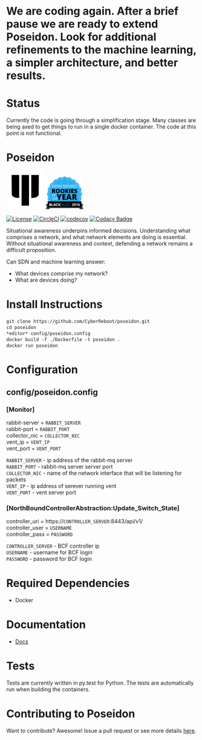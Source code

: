 #  We are coding again. After a brief pause we are ready to extend Poseidon. Look for additional refinements to the machine learning, a simpler architecture, and better results. 

# Status
Currently the code is going through a simplification stage.  Many classes are being axed to get things to run in a single docker container.  The code at this point is not functional.

# Poseidon
![Poseidon Logo](/docs/fork.png) <a href="https://www.blackducksoftware.com/open-source-rookies-2016" ><img src="/docs/Rookies16Badge_1.png" width="100" alt="POSEIDON is now BlackDuck 2016 OpenSource Rookie of the year"></a>

[![License](https://img.shields.io/badge/License-Apache%202.0-blue.svg)](https://opensource.org/licenses/Apache-2.0)
[![CircleCI](https://circleci.com/gh/CyberReboot/poseidon.svg?style=shield)](https://circleci.com/gh/CyberReboot/poseidon)
[![codecov](https://codecov.io/gh/CyberReboot/poseidon/branch/master/graph/badge.svg?token=ORXmFYC3MM)](https://codecov.io/gh/CyberReboot/poseidon)
[![Codacy Badge](https://api.codacy.com/project/badge/Grade/3ea08f0c632148538f6f947677f42aa2)](https://www.codacy.com/app/d-grossman/poseidon?utm_source=github.com&amp;utm_medium=referral&amp;utm_content=CyberReboot/poseidon&amp;utm_campaign=Badge_Grade)

Situational awareness underpins informed decisions. Understanding what comprises a network, and what network elements are doing is essential.  Without situational awareness and context, defending a network remains a difficult proposition.

Can SDN and machine learning answer:
- What devices comprise my network?
- What are devices doing?

# Install Instructions
```
git clone https://github.com/CyberReboot/poseidon.git
cd poseidon
*editor* config/poseidon.config
docker build -f ./Dockerfile -t poseidon .
docker run poseidon
```

# Configuration

## config/poseidon.config
### [Monitor]
rabbit-server =  `RABBIT_SERVER`  
rabbit-port = `RABBIT_PORT`  
collector_nic = `COLLECTOR_NIC`  
vent_ip = `VENT_IP`  
vent_port = `VENT_PORT`  
  
`RABBIT_SERVER` - ip address of the rabbit-mq server   
`RABBIT_PORT` - rabbit-mq server server port  
`COLLECTOR_NIC` - name of the network interface that will be listening for packets  
`VENT_IP` - ip address of serever running vent  
`VENT_PORT` - vent server port  

### [NorthBoundControllerAbstraction:Update_Switch_State]
controller_uri = https://`CONTROLLER_SERVER`:8443/api/v1/  
controller_user = `USERNAME`  
controller_pass = `PASSWORD`  

`CONTROLLER_SERVER` - BCF controller ip  
`USERNAME` - username for BCF login  
`PASSWORD` - password for BCF login  


# Required Dependencies
- Docker

# Documentation
- [Docs](https://github.com/CyberReboot/poseidon/tree/master/docs)

# Tests
Tests are currently written in py.test for Python.  The tests are automatically run when building the containers.

# Contributing to Poseidon
Want to contribute?  Awesome!  Issue a pull request or see more details [here](https://github.com/CyberReboot/poseidon/blob/master/CONTRIBUTING.md).
